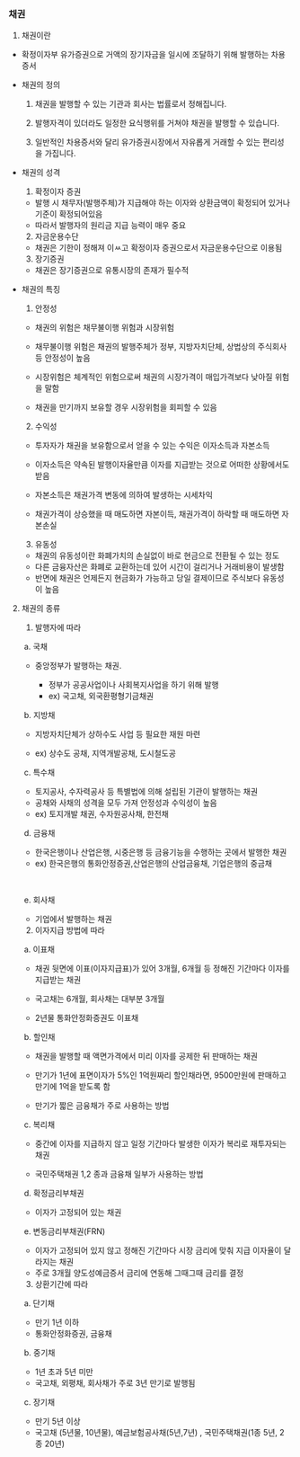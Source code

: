 ### 채권



1. 채권이란

- 확정이자부 유가증권으로 거액의 장기자금을 일시에 조달하기 위해 발행하는 차용증서

- 채권의 정의

  1) 채권을 발행할 수 있는 기관과 회사는 법률로서 정해집니다.

  2) 발행자격이 있더라도 일정한 요식행위를 거쳐야 채권을 발행할 수 있습니다.

  3) 일반적인 차용증서와 달리 유가증권시장에서 자유롭게 거래할 수 있는 편리성을 가집니다.



- 채권의 성격

  1) 확정이자 증권

  - 발행 시 채무자(발행주체)가 지급해야 하는 이자와 상환금액이 확정되어 있거나 기준이 확정되어있음
  - 따라서 발행자의 원리금 지급 능력이 매우 중요

  2) 자금운용수단

  - 채권은 기한이 정해져 이ㅆ고 확정이자 증권으로서 자금운용수단으로 이용됨

  3) 장기증권

  - 채권은 장기증권으로 유통시장의 존재가 필수적



- 채권의 특징

  1) 안정성

  - 채권의 위험은 채무불이행 위험과 시장위험 

  - 채무불이행 위험은 채권의 발행주체가 정부, 지방자치단체, 상법상의 주식회사 등 안정성이 높음

  - 시장위험은 체계적인 위험으로써 채권의 시장가격이 매입가격보다 낮아질 위험을 말함

  - 채권을 만기까지 보유할 경우 시장위험을 회피할 수 있음

    

  2) 수익성

  - 투자자가 채권을 보유함으로서 얻을 수 있는 수익은 이자소득과 자본소득

  - 이자소득은 약속된 발행이자율만큼 이자를 지급받는 것으로 어떠한 상황에서도 받음

  - 자본소득은 채권가격 변동에 의하여 발생하는 시세차익 

  - 채권가격이 상승했을 때 매도하면 자본이득, 채권가격이 하락할 때 매도하면 자본손실

    

  3) 유동성

  - 채권의 유동성이란 화폐가치의 손실없이 바로 현금으로 전환될 수 있는 정도
  - 다른 금융자산은 화폐로 교환하는데 있어 시간이 걸리거나 거래비용이 발생함
  - 반면에 채권은 언제든지 현금화가 가능하고 당일 결제이므로 주식보다 유동성이 높음

 

2. 채권의 종류

   1) 발행자에 따라

   ​	a. 국채 

   - 중앙정부가 발행하는 채권.

   		- 정부가 공공사업이나 사회복지사업을 하기 위해 발행
   		- ex) 국고채, 외국환평형기금채권

   

   ​	b. 지방채 

   - 지방자치단체가 상하수도 사업 등 필요한 재원 마련

   	- ex) 상수도 공채, 지역개발공채, 도시철도공

   

   ​	c. 특수채

   - 토지공사, 수자력공사 등 특별법에 의해 설립된 기관이 발행하는 채권
   - 공채와 사채의 성격을 모두 가져 안정성과 수익성이 높음
   - ex) 토지개발 채권, 수자원공사채, 한전채

   

   ​	d. 금융채

   - 한국은행이나 산업은행, 시중은행 등 금융기능을 수행하는 곳에서 발행한 채권
   - ex) 한국은행의 통화안정증권,산업은행의 산업금융채, 기업은행의 중금채

   ​	

   ​	e. 회사채

   - 기업에서 발행하는 채권

   

   2) 이자지급 방법에 따라

   ​	a. 이표채

   - 채권 뒷면에 이표(이자지급표)가 있어 3개월, 6개월 등 정해진 기간마다 이자를 지급받는 채권

   - 국고채는 6개월, 회사채는 대부분 3개월

   - 2년물 통화안정화증권도 이표채

     

   ​	b. 할인채 

   - 채권을 발행할 때 액면가격에서 미리 이자를 공제한 뒤 판매하는 채권

   - 만기가 1년에 표면이자가 5%인 1억원짜리 할인채라면, 9500만원에 판매하고 만기에 1억을 받도록 함

   - 만기가 짧은 금융채가 주로 사용하는 방법

     

   ​	c. 복리채

   - 중간에 이자를 지급하지 않고 일정 기간마다 발생한 이자가 복리로 재투자되는 채권

   - 국민주택채권 1,2 종과 금융채 일부가 사용하는 방법

     

   ​	d. 확정금리부채권

   - 이자가 고정되어 있는 채권

   

   ​	e. 변동금리부채권(FRN)

   - 이자가 고정되어 있지 않고 정해진 기간마다 시장 금리에 맞춰 지급 이자율이 달라지는 채권
   - 주로 3개월 양도성예금증서 금리에 연동해 그때그때 금리를 결정

   

   3) 상환기간에 따라

   ​	a. 단기채

   	- 만기 1년 이하
   	- 통화안정화증권, 금융채

   

   ​	b. 중기채

   - 1년 초과 5년 미만
   - 국고채, 외평채, 회사채가 주로 3년 만기로 발행됨

   

   ​	c. 장기채

   	- 만기 5년 이상
   	- 국고채 (5년물, 10년물), 예금보험공사채(5년,7년) , 국민주택채권(1종 5년, 2종 20년) 

   


